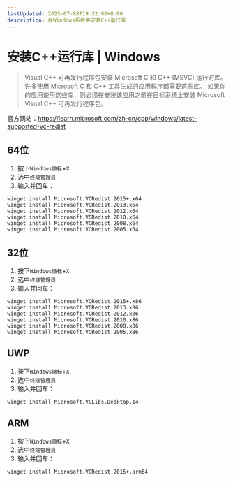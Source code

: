 ```yaml
---
lastUpdated: 2025-07-08T19:32:00+8:00
description: 在Windows系统中安装C++运行库
---
```


# 安装C++运行库 | Windows

> Visual C++ 可再发行程序包安装 Microsoft C 和 C++ (MSVC) 运行时库。 许多使用 Microsoft C 和 C++ 工具生成的应用程序都需要这些库。 如果你的应用使用这些库，则必须在安装该应用之前在目标系统上安装 Microsoft Visual C++ 可再发行程序包。

官方网站：<https://learn.microsoft.com/zh-cn/cpp/windows/latest-supported-vc-redist>

## 64位

1. 按下`Windows徽标`+`X`
2. 选中`终端管理员`
3. 输入并回车：

```shell
winget install Microsoft.VCRedist.2015+.x64
winget install Microsoft.VCRedist.2013.x64
winget install Microsoft.VCRedist.2012.x64
winget install Microsoft.VCRedist.2010.x64
winget install Microsoft.VCRedist.2008.x64
winget install Microsoft.VCRedist.2005.x64
```

## 32位

1. 按下`Windows徽标`+`X`
2. 选中`终端管理员`
3. 输入并回车：

```shell
winget install Microsoft.VCRedist.2015+.x86
winget install Microsoft.VCRedist.2013.x86
winget install Microsoft.VCRedist.2012.x86
winget install Microsoft.VCRedist.2010.x86
winget install Microsoft.VCRedist.2008.x86
winget install Microsoft.VCRedist.2005.x86
```

## UWP

1. 按下`Windows徽标`+`X`
2. 选中`终端管理员`
3. 输入并回车：

```shell
winget install Microsoft.VCLibs.Desktop.14
```

## ARM

1. 按下`Windows徽标`+`X`
2. 选中`终端管理员`
3. 输入并回车：

```shell
winget install Microsoft.VCRedist.2015+.arm64
```
